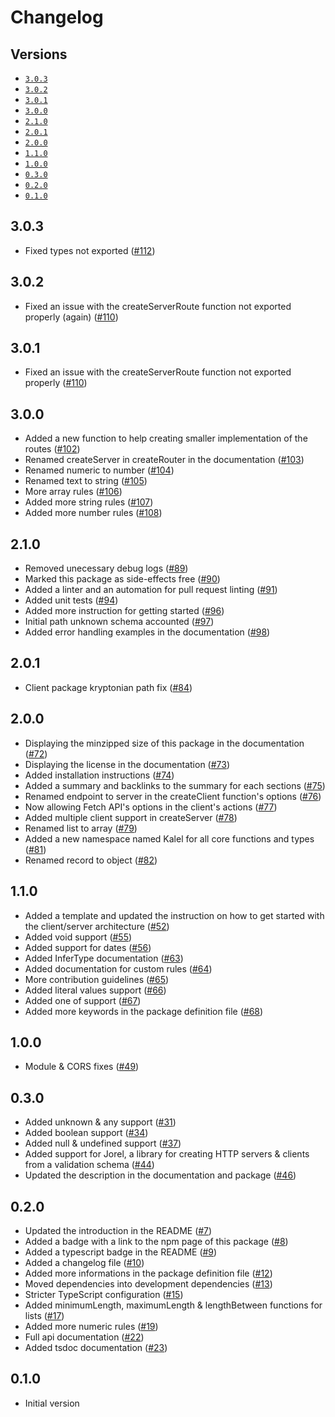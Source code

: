 # Changelog

## Versions

- [`3.0.3`](#303)
- [`3.0.2`](#302)
- [`3.0.1`](#301)
- [`3.0.0`](#300)
- [`2.1.0`](#210)
- [`2.0.1`](#201)
- [`2.0.0`](#200)
- [`1.1.0`](#110)
- [`1.0.0`](#100)
- [`0.3.0`](#030)
- [`0.2.0`](#020)
- [`0.1.0`](#010)

## 3.0.3

- Fixed types not exported ([#112](https://github.com/aminnairi/kryptonian/pull/112))

## 3.0.2

- Fixed an issue with the createServerRoute function not exported properly (again) ([#110](https://github.com/aminnairi/kryptonian/pull/110))

## 3.0.1

- Fixed an issue with the createServerRoute function not exported properly ([#110](https://github.com/aminnairi/kryptonian/pull/110))

## 3.0.0

- Added a new function to help creating smaller implementation of the routes ([#102](https://github.com/aminnairi/kryptonian/pull/102))
- Renamed createServer in createRouter in the documentation ([#103](https://github.com/aminnairi/kryptonian/pull/103))
- Renamed numeric to number ([#104](https://github.com/aminnairi/kryptonian/pull/104))
- Renamed text to string ([#105](https://github.com/aminnairi/kryptonian/pull/105))
- More array rules ([#106](https://github.com/aminnairi/kryptonian/pull/106))
- Added more string rules ([#107](https://github.com/aminnairi/kryptonian/pull/107))
- Added more number rules ([#108](https://github.com/aminnairi/kryptonian/pull/108))

## 2.1.0

- Removed unecessary debug logs ([#89](https://github.com/aminnairi/kryptonian/pull/89))
- Marked this package as side-effects free ([#90](https://github.com/aminnairi/kryptonian/pull/90))
- Added a linter and an automation for pull request linting ([#91](https://github.com/aminnairi/kryptonian/pull/91))
- Added unit tests ([#94](https://github.com/aminnairi/kryptonian/pull/94))
- Added more instruction for getting started ([#96](https://github.com/aminnairi/kryptonian/pull/96))
- Initial path unknown schema accounted ([#97](https://github.com/aminnairi/kryptonian/pull/97))
- Added error handling examples in the documentation ([#98](https://github.com/aminnairi/kryptonian/pull/98))

## 2.0.1

- Client package kryptonian path fix ([#84](https://github.com/aminnairi/kryptonian/pull/84))

## 2.0.0

- Displaying the minzipped size of this package in the documentation ([#72](https://github.com/aminnairi/kryptonian/pull/72))
- Displaying the license in the documentation ([#73](https://github.com/aminnairi/kryptonian/pull/73))
- Added installation instructions ([#74](https://github.com/aminnairi/kryptonian/pull/74))
- Added a summary and backlinks to the summary for each sections ([#75](https://github.com/aminnairi/kryptonian/pull/75))
- Renamed endpoint to server in the createClient function's options ([#76](https://github.com/aminnairi/kryptonian/pull/76))
- Now allowing Fetch API's options in the client's actions ([#77](https://github.com/aminnairi/kryptonian/pull/77))
- Added multiple client support in createServer ([#78](https://github.com/aminnairi/kryptonian/pull/78))
- Renamed list to array ([#79](https://github.com/aminnairi/kryptonian/pull/79))
- Added a new namespace named Kalel for all core functions and types ([#81](https://github.com/aminnairi/kryptonian/pull/81))
- Renamed record to object ([#82](https://github.com/aminnairi/kryptonian/pull/82))

## 1.1.0

- Added a template and updated the instruction on how to get started with the client/server architecture ([#52](https://github.com/aminnairi/kryptonian/pull/52))
- Added void support ([#55](https://github.com/aminnairi/kryptonian/pull/55))
- Added support for dates ([#56](https://github.com/aminnairi/kryptonian/pull/56))
- Added InferType documentation ([#63](https://github.com/aminnairi/kryptonian/pull/63))
- Added documentation for custom rules ([#64](https://github.com/aminnairi/kryptonian/pull/64))
- More contribution guidelines ([#65](https://github.com/aminnairi/kryptonian/pull/65))
- Added literal values support ([#66](https://github.com/aminnairi/kryptonian/pull/66))
- Added one of support ([#67](https://github.com/aminnairi/kryptonian/pull/67))
- Added more keywords in the package definition file ([#68](https://github.com/aminnairi/kryptonian/pull/68))

## 1.0.0

- Module & CORS fixes ([#49](https://github.com/aminnairi/kryptonian/pull/49))

## 0.3.0

- Added unknown & any support ([#31](https://github.com/aminnairi/kryptonian/pull/31))
- Added boolean support ([#34](https://github.com/aminnairi/kryptonian/pull/34))
- Added null & undefined support ([#37](https://github.com/aminnairi/kryptonian/pull/37))
- Added support for Jorel, a library for creating HTTP servers & clients from a validation schema ([#44](https://github.com/aminnairi/kryptonian/pull/44))
- Updated the description in the documentation and package ([#46](https://github.com/aminnairi/kryptonian/pull/46))

## 0.2.0

- Updated the introduction in the README ([#7](https://github.com/aminnairi/kryptonian/pull/7))
- Added a badge with a link to the npm page of this package ([#8](https://github.com/aminnairi/kryptonian/pull/8))
- Added a typescript badge in the README ([#9](https://github.com/aminnairi/kryptonian/pull/9))
- Added a changelog file ([#10](https://github.com/aminnairi/kryptonian/pull/10))
- Added more informations in the package definition file ([#12](https://github.com/aminnairi/kryptonian/pull/12))
- Moved dependencies into development dependencies ([#13](https://github.com/aminnairi/kryptonian/pull/13))
- Stricter TypeScript configuration ([#15](https://github.com/aminnairi/kryptonian/pull/15))
- Added minimumLength, maximumLength & lengthBetween functions for lists ([#17](https://github.com/aminnairi/kryptonian/pull/17))
- Added more numeric rules ([#19](https://github.com/aminnairi/kryptonian/pull/19))
- Full api documentation ([#22](https://github.com/aminnairi/kryptonian/pull/22))
- Added tsdoc documentation ([#23](https://github.com/aminnairi/kryptonian/pull/23))

## 0.1.0

- Initial version